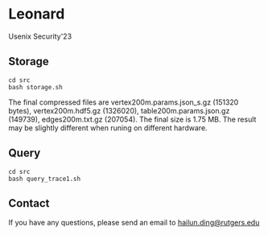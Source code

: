 # Leonard
Usenix Security'23

## Storage

```shell
cd src
bash storage.sh
```

The final compressed files are vertex200m.params.json_s.gz (151320 bytes), vertex200m.hdf5.gz (1326020), table200m.params.json.gz (149739), edges200m.txt.gz (207054). The final size is 1.75 MB. The result may be slightly different when runing on different hardware.

## Query

```shell
cd src
bash query_trace1.sh
```

## Contact

If you have any questions, please send an email to hailun.ding@rutgers.edu
